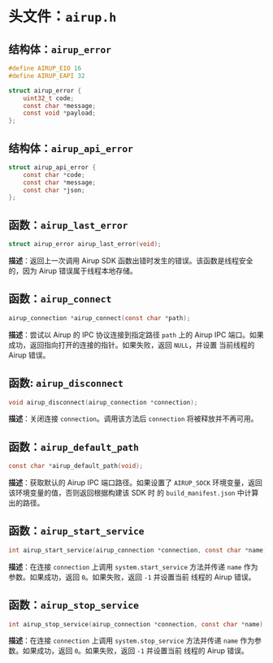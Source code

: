 # 头文件：`airup.h`

## 结构体：`airup_error`
```c
#define AIRUP_EIO 16
#define AIRUP_EAPI 32

struct airup_error {
    uint32_t code;
    const char *message;
    const void *payload;
};
```

## 结构体：`airup_api_error`
```c
struct airup_api_error {
    const char *code;
    const char *message;
    const char *json;
};
```

## 函数：`airup_last_error`
```c
struct airup_error airup_last_error(void);
```

**描述**：返回上一次调用 Airup SDK 函数出错时发生的错误。该函数是线程安全的，因为 Airup 错误属于线程本地存储。

## 函数：`airup_connect`
```c
airup_connection *airup_connect(const char *path);
```

**描述**：尝试以 Airup 的 IPC 协议连接到指定路径 `path` 上的 Airup IPC 端口。如果成功，返回指向打开的连接的指针。如果失败，返回 `NULL`，并设置
当前线程的 Airup 错误。

## 函数: `airup_disconnect`
```c
void airup_disconnect(airup_connection *connection);
```

**描述**：关闭连接 `connection`。调用该方法后 `connection` 将被释放并不再可用。

## 函数：`airup_default_path`
```c
const char *airup_default_path(void);
```

**描述**：获取默认的 Airup IPC 端口路径。如果设置了 `AIRUP_SOCK` 环境变量，返回该环境变量的值，否则返回根据构建该 SDK 时
的 `build_manifest.json` 中计算出的路径。

## 函数：`airup_start_service`
```c
int airup_start_service(airup_connection *connection, const char *name);
```

**描述**：在连接 `connection` 上调用 `system.start_service` 方法并传递 `name` 作为参数。如果成功，返回 `0`。如果失败，返回 `-1` 并设置当前
线程的 Airup 错误。

## 函数：`airup_stop_service`
```c
int airup_stop_service(airup_connection *connection, const char *name);
```

**描述**：在连接 `connection` 上调用 `system.stop_service` 方法并传递 `name` 作为参数。如果成功，返回 `0`。如果失败，返回 `-1` 并设置当前
线程的 Airup 错误。